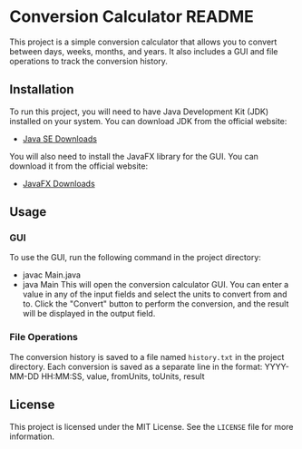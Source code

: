 # Conversion Calculator README

This project is a simple conversion calculator that allows you to convert between days, weeks, months, and years. It also includes a GUI and file operations to track the conversion history.

## Installation

To run this project, you will need to have Java Development Kit (JDK) installed on your system. You can download JDK from the official website:

- [Java SE Downloads](https://www.oracle.com/java/technologies/javase-downloads.html)

You will also need to install the JavaFX library for the GUI. You can download it from the official website:

- [JavaFX Downloads](https://openjfx.io/)

## Usage

### GUI

To use the GUI, run the following command in the project directory:
- javac Main.java
- java Main
This will open the conversion calculator GUI. You can enter a value in any of the input fields and select the units to convert from and to. Click the "Convert" button to perform the conversion, and the result will be displayed in the output field.

### File Operations

The conversion history is saved to a file named `history.txt` in the project directory. Each conversion is saved as a separate line in the format:
YYYY-MM-DD HH:MM:SS, value, fromUnits, toUnits, result
## License

This project is licensed under the MIT License. See the `LICENSE` file for more information.
